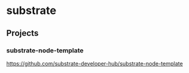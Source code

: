 # substrate

## Projects

### substrate-node-template
https://github.com/substrate-developer-hub/substrate-node-template